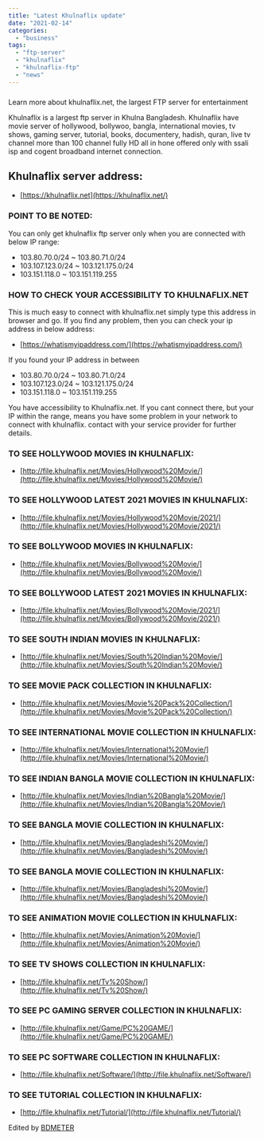 ```yaml
---
title: "Latest Khulnaflix update"
date: "2021-02-14"
categories: 
  - "business"
tags: 
  - "ftp-server"
  - "khulnaflix"
  - "khulnaflix-ftp"
  - "news"
---
```


###   
Learn more about khulnaflix.net, the largest FTP server for entertainment

Khulnaflix is a largest ftp server in Khulna Bangladesh. Khulnaflix have movie server of hollywood, bollywoo, bangla, international movies, tv shows, gaming server, tutorial, books, documentery, hadish, quran, live tv channel more than 100 channel fully HD all in hone offered only with ssali isp and cogent broadband internet connection.

## **Khulnaflix server address:**

- [https://khulnaflix.net](https://khulnaflix.net/)

### POINT TO BE NOTED:

You can only get khulnaflix ftp server only when you are connected with below IP range:

- 103.80.70.0/24 ~ 103.80.71.0/24
- 103.107.123.0/24 ~ 103.121.175.0/24
- 103.151.118.0 ~ 103.151.119.255

### HOW TO CHECK YOUR ACCESSIBILITY TO KHULNAFLIX.NET

This is much easy to connect with khulnaflix.net simply type this address in browser and go. If you find any problem, then you can check your ip address in below address:

- [https://whatismyipaddress.com/](https://whatismyipaddress.com/)

If you found your IP address in between

- 103.80.70.0/24 ~ 103.80.71.0/24
- 103.107.123.0/24 ~ 103.121.175.0/24
- 103.151.118.0 ~ 103.151.119.255

You have accessibility to Khulnaflix.net. If you cant connect there, but your IP within the range, means you have some problem in your network to connect with khulnaflix. contact with your service provider for further details.

### TO SEE HOLLYWOOD MOVIES IN KHULNAFLIX:

- [http://file.khulnaflix.net/Movies/Hollywood%20Movie/](http://file.khulnaflix.net/Movies/Hollywood%20Movie/)

### TO SEE HOLLYWOOD LATEST 2021 MOVIES IN KHULNAFLIX:

- [http://file.khulnaflix.net/Movies/Hollywood%20Movie/2021/](http://file.khulnaflix.net/Movies/Hollywood%20Movie/2021/)

### TO SEE BOLLYWOOD MOVIES IN KHULNAFLIX:

- [http://file.khulnaflix.net/Movies/Bollywood%20Movie/](http://file.khulnaflix.net/Movies/Bollywood%20Movie/)

### TO SEE BOLLYWOOD LATEST 2021 MOVIES IN KHULNAFLIX:

- [http://file.khulnaflix.net/Movies/Bollywood%20Movie/2021/](http://file.khulnaflix.net/Movies/Bollywood%20Movie/2021/)

### TO SEE SOUTH INDIAN MOVIES IN KHULNAFLIX:

- [http://file.khulnaflix.net/Movies/South%20Indian%20Movie/](http://file.khulnaflix.net/Movies/South%20Indian%20Movie/)

### TO SEE MOVIE PACK COLLECTION IN KHULNAFLIX:

- [http://file.khulnaflix.net/Movies/Movie%20Pack%20Collection/](http://file.khulnaflix.net/Movies/Movie%20Pack%20Collection/)

### TO SEE INTERNATIONAL MOVIE COLLECTION IN KHULNAFLIX:

- [http://file.khulnaflix.net/Movies/International%20Movie/](http://file.khulnaflix.net/Movies/International%20Movie/)

### TO SEE INDIAN BANGLA MOVIE COLLECTION IN KHULNAFLIX:

- [http://file.khulnaflix.net/Movies/Indian%20Bangla%20Movie/](http://file.khulnaflix.net/Movies/Indian%20Bangla%20Movie/)

### TO SEE BANGLA MOVIE COLLECTION IN KHULNAFLIX:

- [http://file.khulnaflix.net/Movies/Bangladeshi%20Movie/](http://file.khulnaflix.net/Movies/Bangladeshi%20Movie/)

### TO SEE BANGLA MOVIE COLLECTION IN KHULNAFLIX:

- [http://file.khulnaflix.net/Movies/Bangladeshi%20Movie/](http://file.khulnaflix.net/Movies/Bangladeshi%20Movie/)

### TO SEE ANIMATION MOVIE COLLECTION IN KHULNAFLIX:

- [http://file.khulnaflix.net/Movies/Animation%20Movie/](http://file.khulnaflix.net/Movies/Animation%20Movie/)

### TO SEE TV SHOWS COLLECTION IN KHULNAFLIX:

- [http://file.khulnaflix.net/Tv%20Show/](http://file.khulnaflix.net/Tv%20Show/)

### TO SEE PC GAMING SERVER COLLECTION IN KHULNAFLIX:

- [http://file.khulnaflix.net/Game/PC%20GAME/](http://file.khulnaflix.net/Game/PC%20GAME/)

### TO SEE PC SOFTWARE COLLECTION IN KHULNAFLIX:

- [http://file.khulnaflix.net/Software/](http://file.khulnaflix.net/Software/)

### TO SEE TUTORIAL COLLECTION IN KHULNAFLIX:

- [http://file.khulnaflix.net/Tutorial/](http://file.khulnaflix.net/Tutorial/)

Edited by [BDMETER](https://bdmeter.info/)
